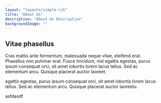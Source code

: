 ```yaml
---
layout: "layouts/simple.njk"
title: "About Us"
description: "About Us Description"
backgroundImage: ""
---
```


<!-- Wrapper -->

						
## Vitae phasellus
Cras mattis ante fermentum, malesuada neque vitae, eleifend erat. Phasellus non pulvinar erat. Fusce tincidunt, nisl egattis egestas, purus ipsum consequat orci, sit amet lobortis lorem lacus tellus. Sed ac elementum arcu. Quisque placerat auctor laoreet.

egattis egestas, purus ipsum consequat orci, sit amet lobortis lorem lacus tellus. Sed ac elementum arcu. Quisque placerat auctor laoreetu.


asfdasdf
